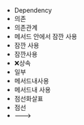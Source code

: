 - Dependency
- 의존
- 의존관계
- 메서드 안에서 잠깐 사용
- 잠깐 사용
- 잠깐사용
- ❌상속
- 일부
- 메서드내사용
- 메서드내 사용
- 점선화살표
- 점선
- --->